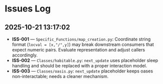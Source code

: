 # Issues Log

## 2025-10-21 13:17:02

- **ISS-001** — `Specific_Functions/map_creation.py`: Coordinate string format (`locval = [x,"/",y]`) may break downstream consumers that expect numeric pairs. Evaluate representation and adjust callers accordingly.
- **ISS-002** — `Classes/habitable.py`: `next_update` uses placeholder sleep handling and should be replaced with a proper interaction model.
- **ISS-003** — `Classes/oasis.py`: `next_update` placeholder keeps oases non-interactable; needs a cleaner mechanism.
